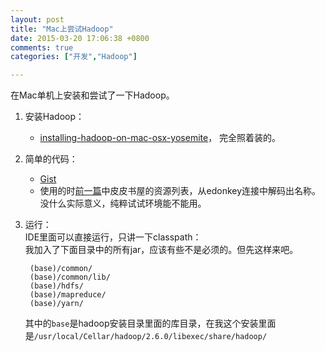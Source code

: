 ```yaml
---
layout: post
title: "Mac上尝试Hadoop"
date: 2015-03-20 17:06:38 +0800
comments: true
categories: ["开发","Hadoop"]

---
```



在Mac单机上安装和尝试了一下Hadoop。
<!-- more -->

1. 安装Hadoop：  
  	* [installing-hadoop-on-mac-osx-yosemite](http://amodernstory.com/2014/09/23/installing-hadoop-on-mac-osx-yosemite/)， 完全照着装的。
2. 简单的代码：  
	* [Gist](https://gist.github.com/nielinjie/4a1d8cbfda7d76c559a5)  
	* 使用的时[前一篇](/blog/2015/03/17/pped2kLinks/)中皮皮书屋的资源列表，从edonkey连接中解码出名称。没什么实际意义，纯粹试试环境能不能用。
3. 运行：  
IDE里面可以直接运行，只讲一下classpath：  
我加入了下面目录中的所有jar，应该有些不是必须的。但先这样来吧。

		(base)/common/
		(base)/common/lib/
		(base)/hdfs/
		(base)/mapreduce/
		(base)/yarn/

	其中的`base`是hadoop安装目录里面的库目录，在我这个安装里面是`/usr/local/Cellar/hadoop/2.6.0/libexec/share/hadoop/`

